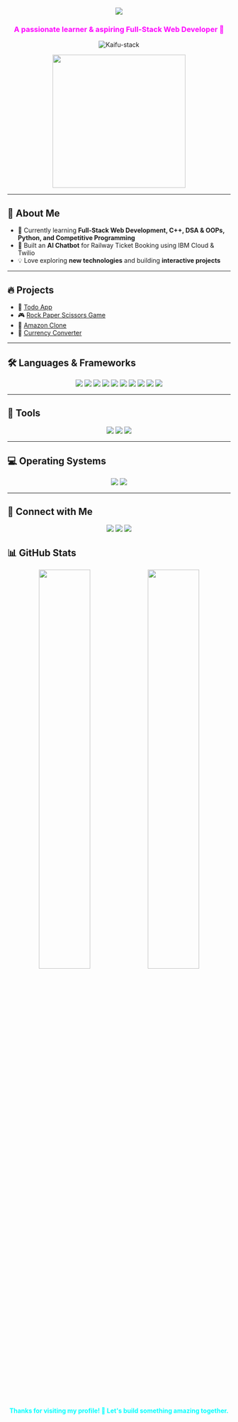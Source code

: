 <h1 align="center">
  <img src="https://readme-typing-svg.herokuapp.com?font=Fira+Code&size=30&pause=1000&color=00FFFF&center=true&vCenter=true&width=600&lines=Hi+%F0%9F%91%8B+I'm+Kaif;Aspiring+Software+Developer+%F0%9F%9A%80" />
</h1>


<h3 align="center" style="color:#FF00FF;">A passionate learner & aspiring Full-Stack Web Developer 🚀</h3>

<p align="center">
  <img src="https://komarev.com/ghpvc/?username=Kaifu-stack&label=Profile%20Views&color=ff00ff&style=flat" alt="Kaifu-stack" />
</p>

<p align="center">
  <img src="https://media.giphy.com/media/qgQUggAC3Pfv687qPC/giphy.gif" width="300" />
</p>

---

## 🚀 About Me
- 🌱 Currently learning **Full-Stack Web Development, C++, DSA & OOPs, Python, and Competitive Programming**  
- 🤖 Built an **AI Chatbot** for Railway Ticket Booking using IBM Cloud & Twilio  
- 💡 Love exploring **new technologies** and building **interactive projects**

---

## 🔥 Projects
- 📝 [Todo App](https://react-currency-converter-rouge.vercel.app/)  
- 🎮 [Rock Paper Scissors Game](https://kaifu-stack.github.io/RPS-game/)  
- 🛒 [Amazon Clone](https://amazon-clone-wpue.vercel.app/)  
- 💱 [Currency Converter](https://react-currency-converter-rouge.vercel.app/)  

---

## 🛠️ Languages & Frameworks
<p align="center">
  <img src="https://img.shields.io/badge/C++-00599C?style=for-the-badge&logo=c%2B%2B&logoColor=white"/>
  <img src="https://img.shields.io/badge/Python-3776AB?style=for-the-badge&logo=python&logoColor=FFD43B"/>
  <img src="https://img.shields.io/badge/HTML-E34F26?style=for-the-badge&logo=html5&logoColor=white"/>
  <img src="https://img.shields.io/badge/CSS-1572B6?style=for-the-badge&logo=css3&logoColor=white"/>
  <img src="https://img.shields.io/badge/JavaScript-F7DF1E?style=for-the-badge&logo=javascript&logoColor=black"/>
  <img src="https://img.shields.io/badge/React-61DAFB?style=for-the-badge&logo=react&logoColor=20232A"/>
  <img src="https://img.shields.io/badge/Redux-764ABC?style=for-the-badge&logo=redux&logoColor=white"/>
  <img src="https://img.shields.io/badge/SQL-003B57?style=for-the-badge&logo=sqlite&logoColor=white"/>
  <img src="https://img.shields.io/badge/Framer_Motion-0055FF?style=for-the-badge&logo=framer&logoColor=white"/>
  <img src="https://img.shields.io/badge/Tailwind_CSS-38B2AC?style=for-the-badge&logo=tailwind-css&logoColor=white"/>
</p>

---

## 🧰 Tools
<p align="center">
  <img src="https://img.shields.io/badge/Git-F1502F?style=for-the-badge&logo=git&logoColor=white"/>
  <img src="https://img.shields.io/badge/GitHub-6f42c1?style=for-the-badge&logo=github&logoColor=white"/>
  <img src="https://img.shields.io/badge/VSCode-007ACC?style=for-the-badge&logo=visual-studio-code&logoColor=white"/>
</p>

---

## 💻 Operating Systems
<p align="center">
  <img src="https://img.shields.io/badge/Ubuntu-E95420?style=for-the-badge&logo=ubuntu&logoColor=white"/>
  <img src="https://img.shields.io/badge/Kali_Linux-557C94?style=for-the-badge&logo=kali-linux&logoColor=white"/>
</p>

---

## 🔗 Connect with Me
<p align="center">
  <a href="https://kaifu-stack.github.io/"><img src="https://img.shields.io/badge/Portfolio-%23000000.svg?style=for-the-badge&logo=About.me&logoColor=white"/></a>
  <a href="mailto:mdkaifalam7075@gmail.com"><img src="https://img.shields.io/badge/Email-%23D14836.svg?style=for-the-badge&logo=gmail&logoColor=white"/></a>
  <a href="https://github.com/Kaifu-stack"><img src="https://img.shields.io/badge/GitHub-%23181717.svg?style=for-the-badge&logo=github&logoColor=white"/></a>
</p>

## 📊 GitHub Stats

<p align="center">
  <img src="https://github-readme-stats.vercel.app/api?username=Kaifu-stack&show_icons=true&theme=tokyonight&hide_border=true" width="48%" />
  <img src="https://github-readme-streak-stats.herokuapp.com/?user=Kaifu-stack&theme=tokyonight&hide_border=true" width="48%" />
</p>


<p align="center" style="color:#00FFFF;"><b>Thanks for visiting my profile! 🚀 Let's build something amazing together.</b></p>
